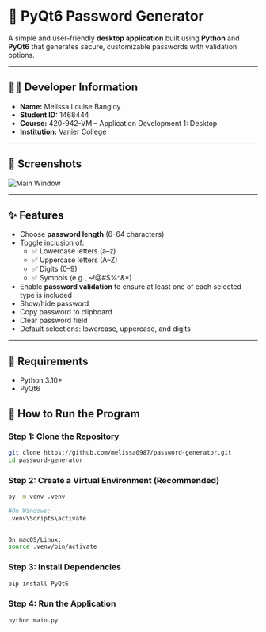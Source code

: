# 🔐 PyQt6 Password Generator

A simple and user-friendly **desktop application** built using **Python** and **PyQt6** that generates secure, customizable passwords with validation options.

---

## 👩‍💻 Developer Information

- **Name:** Melissa Louise Bangloy 
- **Student ID:** 1468444
- **Course:** 420-942-VM – Application Development 1: Desktop
- **Institution:** Vanier College

---

## 📸 Screenshots
![Main Window](screenshots/image.png)

---

## ✨ Features

- Choose **password length** (6–64 characters)
- Toggle inclusion of:
  - ✅ Lowercase letters (a–z)
  - ✅ Uppercase letters (A–Z)
  - ✅ Digits (0–9)
  - ✅ Symbols (e.g., ~!@#$%^&*)
- Enable **password validation** to ensure at least one of each selected type is included
- Show/hide password
- Copy password to clipboard
- Clear password field
- Default selections: lowercase, uppercase, and digits

---

## 🧰 Requirements

- Python 3.10+
- PyQt6

## 🚀 How to Run the Program

### Step 1: Clone the Repository

```bash
git clone https://github.com/melissa0987/password-generator.git
cd password-generator
```

### Step 2: Create a Virtual Environment (Recommended)
```bash 
py -m venv .venv

#On Windows:
.venv\Scripts\activate


On macOS/Linux:
source .venv/bin/activate 
```

### Step 3: Install Dependencies
```bash
pip install PyQt6
```

### Step 4: Run the Application
```bash
python main.py
```